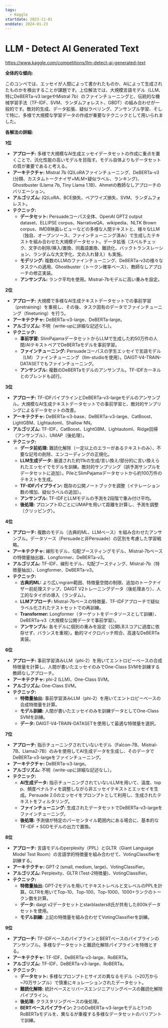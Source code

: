 ```yaml
---
tags:
  - Kaggle
startdate: 2023-11-01
enddate: 2024-01-23
---
```

# LLM - Detect AI Generated Text
https://www.kaggle.com/competitions/llm-detect-ai-generated-text

**全体的な傾向:**

このコンペでは、エッセイが人間によって書かれたものか、AIによって生成されたものかを検出することが課題です。上位解法では、大規模言語モデル（LLM、特にDeBERTa-v3 largeやMistral 7b）のファインチューニングと、伝統的な機械学習手法（TF-IDF、SVM、ランダムフォレスト、GBDT）の組み合わせが一般的です。敵対的生成、データ拡張、疑似ラベリング、アンサンブル学習、そして特に、多様で大規模な学習データの作成が重要なテクニックとして用いられました。

**各解法の詳細:**

**1位**

- **アプローチ:** 多様で大規模なAI生成エッセイデータセットの作成に重点を置くことで、汎化性能の高いモデルを目指す。モデル自体よりもデータセットの質が重要であると考える。
- **アーキテクチャ:** Mistral 7b (Q)LoRAファインチューニング、DeBERTa-v3 (分類、カスタムトークナイザ+MLM+疑似ラベル、ランキング)、Ghostbuster (Llama 7b, Tiny Llama 1.1B)、Ahmetの教師なしアプローチのバリエーション。
- **アルゴリズム:** (Q)LoRA、BCE損失、ペアワイズ損失、SVM、ランダムフォレスト。
- **テクニック:**
    - **データセット:** Persuadeコーパス全体、OpenAI GPT2 output dataset、ELLIPSE corpus、NarrativeQA、wikipedia、NLTK Brown corpus、IMDB映画レビューなどの多様な人間テキストと、様々なLLM（独自、オープンソース、ファインチューニング済み）で生成したテキストを組み合わせた大規模データセット。データ拡張（スペルチェック、文字の削除/挿入/置換、同義語置換、難読化、バックトランスレーション、ランダムな大文字化、文の入れ替え）も実施。
    - **モデリング:** 複数のLLMのファインチューニング、DeBERTa-v3の様々なタスクへの適用、Ghostbuster（トークン確率ベース）、教師なしアプローチの修正実装。
    - **アンサンブル:** ランク平均を使用。Mistral-7bモデルに高い重みを設定。

**2位**

- **アプローチ:** 大規模で多様なAI生成テキストデータセットでの事前学習（pretraining）を重視し、その後、タスク固有のデータでファインチューニング（finetuning）を行う。
- **アーキテクチャ:** DeBERTa-v3-large、DeBERTa-large。
- **アルゴリズム:** 不明（write-upに詳細な記述なし）。
- **テクニック:**
    - **事前学習:** SlimPajamaデータセットからLLMで生成した約50万件の人間/AIテキストペアでDeBERTaモデルを事前学習。
    - **ファインチューニング:** Persuadeコーパスの学生エッセイで言語モデル（LM）ファインチューニング（llm-studioを使用）。DAIGT-V4-TRAIN-DATASETでもファインチューニング。
    - **アンサンブル:** 複数のDeBERTaモデルのアンサンブル。TF-IDFカーネルとのブレンドも試行。

**3位**

- **アプローチ:** TF-IDFパイプラインとDeBERTa-v3-largeモデルのアンサンブル。大規模なAI生成テキストデータセットでの事前学習と、敵対的サンプリングによるデータセットの改善。
- **アーキテクチャ:** DeBERTa-v3-base、DeBERTa-v3-large、CatBoost、LightGBM、Lightautoml、Shallow NN。
- **アルゴリズム:** TF-IDF、CatBoost、LightGBM、Lightautoml、Ridge回帰（アンサンブル）、UMAP（後処理）。
- **テクニック:**
    - **データ前処理:** 難読化解除（一定以上のエラーがあるテキストのみ）、不要な記号の削除、エンコーディングの正規化。
    - **LLM生成データ:** 厳選された約11kの生成/言い換え/部分的に言い換えられたエッセイでモデルを訓練。敵対的サンプリング（誤予測サンプルをデータセットに追加）。PileとSlimPajamaデータセットから約100万件のテキストを生成。
    - **TF-IDFパイプライン:** 既存の公開ノートブックを調整（イテレーション数の増加、疑似ラベルの追加）。
    - **アンサンブル:** TF-IDFとLLMモデルの予測を2段階で重み付け平均。
    - **後処理:** プロンプトIDごとにUMAPを用いて距離を計算し、予測を調整（クリッピング）。

**4位**

- **アプローチ:** 複数のモデル（古典的ML、LLMベース）を組み合わせたアンサンブル。データソース（Persuadeと非Persuade）の区別を考慮した学習戦略。
- **アーキテクチャ:** 線形モデル、勾配ブースティングモデル、Mistral-7bベースの特徴量抽出器、Longformer、DeBERTa-v3。
- **アルゴリズム:** TF-IDF、線形モデル、勾配ブースティング、Mistral-7b（特徴量抽出）、Longformer、DeBERTa-v3。
- **テクニック:**
    - **古典的ML:** より広いngram範囲、特徴量空間の制限、追加のトークナイザー前処理ステップ、DAIGT V2トレーニングデータ（後処理あり）、人工的なタイポの導入（ランダム）。
    - **LLMアプローチ:** Mistral-7bベースの特徴量、TF-IDFアプローチで疑似ラベル化されたテストセットでの再訓練。
    - **Transformer:** Longformer（ターゲットをデータソースとして訓練）、DeBERTa-v3（大規模な公開データで事前学習）。
    - **アンサンブル:** 各モデルに個別の重みを設定（公開LBスコアに過度に依存せず、バランスを重視）。動的マイクロバッチ照合、高速なDeBERTa実装。

**6位**

- **アプローチ:** 事前学習済みLLM（phi-2）を用いてエントロピーベースの合成特徴量を計算し、人間が書いたエッセイのみでOne-Class SVMを訓練する教師なしアプローチ。
- **アーキテクチャ:** phi-2 (LLM)、One-Class SVM。
- **アルゴリズム:** One-Class SVM。
- **テクニック:**
    - **特徴量抽出:** 事前学習済みLLM（phi-2）を用いてエントロピーベースの合成特徴量を計算。
    - **モデル訓練:** 人間が書いたエッセイのみを訓練データとしてOne-Class SVMを訓練。
    - **データ:** DAIGT-V4-TRAIN-DATASETを使用して最適な特徴量を選択。

**7位**

- **アプローチ:** 指示チューニングされていないモデル（Falcon-7B、Mistral-7B、Llama2-7B）のみを使用してAI生成データを生成し、そのデータでDeBERTa-v3-largeをファインチューニング。
- **アーキテクチャ:** DeBERTa-v3-large。
- **アルゴリズム:** 不明（write-upに詳細な記述なし）。
- **テクニック:**
    - **AI生成データ:** 指示チューニングされていないLLMを用いて、温度、top p、頻度ペナルティを調整しながら非エッセイテキストとエッセイを生成。Persuade 2.0のエッセイをプロンプトとして利用し、生成されたテキストをフィルタリング。
    - **ファインチューニング:** 生成されたデータセットでDeBERTa-v3-largeをファインチューニング。
    - **後処理:** 予測値が特定のパーセンタイル範囲内にある場合に、基本的なTF-IDF + SGDモデルの出力で置換。

**8位**

- **アプローチ:** 言語モデルのperplexity（PPL）とGLTR（Giant Language Model Test Room）の言語学的特徴量を組み合わせて、VotingClassifierを訓練する。
- **アーキテクチャ:** GPT-2 (small, medium, large)、VotingClassifier。
- **アルゴリズム:** Perplexity、GLTR (Test-2特徴量)、VotingClassifier。
- **テクニック:**
    - **特徴量抽出:** GPT-2モデルを用いてテキストレベルと文レベルのPPLを計算。GLTRを用いてTop-10、Top-100、Top-1000、1000+ランクのトークン数を計算。
    - **データ:** daigt v2データセットとstarblasters8氏が共有した800kデータセットを使用。
    - **モデル訓練:** 上記の特徴量を組み合わせてVotingClassifierを訓練。

**9位**

- **アプローチ:** TF-IDFベースのパイプラインとBERTベースのパイプラインのアンサンブル。多様なデータセットと難読化解除パイプラインを特徴とする。
- **アーキテクチャ:** TF-IDF、DeBERTa-v3-large、RoBERTa。
- **アルゴリズム:** TF-IDF、DeBERTa-v3-large、RoBERTa。
- **テクニック:**
    - **データセット:** 多様なプロンプトとサイズの異なるモデル（~20万から~70万サンプル）で慎重にキュレーションされたデータセット。
    - **難読化解除:** 統計ベースとリバースエンジニアリングベースの難読化解除パイプライン。
    - **後処理:** クラスタリングベースの後処理。
    - **BERTベースパイプライン:** 2つのDeBERTa-v3-largeモデルと1つのRoBERTaモデルを、異なるが重複する多様なデータセットのバリアントで訓練。